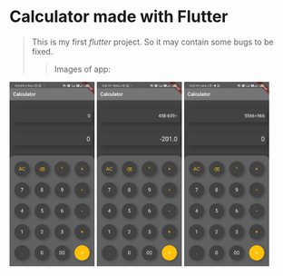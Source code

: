 # Calculator made with Flutter

>This is my first *flutter* project. So it may contain some bugs to be fixed.
>>Images of app:
>>
<img src="images/Screenshot_2020-10-16-10-21-16-960_com.example.calculator%20(1).jpg" width="150" >    <img src="images/Screenshot_2020-10-16-10-22-46-024_com.example.calculator.jpg" width="150" >    <img src="images/Screenshot_2020-10-16-10-23-09-462_com.example.calculator.jpg" width="150" >





